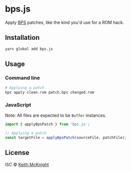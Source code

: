 # bps.js

Apply [BPS] patches, like the kind you'd use for a ROM hack.

## Installation

```bash
yarn global add bps.js
```

## Usage

### Command line

```bash
# Applying a patch
bps apply clean.rom patch.bps changed.rom
```

### JavaScript

Note: All files are expected to be `Buffer` instances.

```js
import { applyBpsPatch } from 'bps.js';

// Applying a patch
const targetFile = applyBpsPatch(sourceFile, patchFile);
```

## License

ISC © [Keith McKnight](https://keith.mcknig.ht)

[BPS]: https://www.romhacking.net/documents/746/
